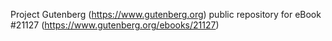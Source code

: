 Project Gutenberg (https://www.gutenberg.org) public repository for eBook #21127 (https://www.gutenberg.org/ebooks/21127)
